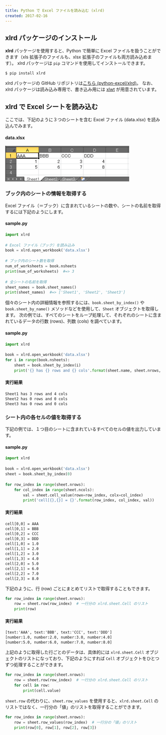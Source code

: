 ```yaml
---
title: Python で Excel ファイルを読み込む (xlrd)
created: 2017-02-16
---
```


xlrd パッケージのインストール
----

**xlrd** パッケージを使用すると、Python で簡単に Excel ファイルを扱うことができます（xls 拡張子のファイルも、xlsx 拡張子のファイルも両方読み込めます）。
xlrd パッケージは `pip` コマンドを使用してインストールできます。

```
$ pip install xlrd
```

xlrd パッケージの GitHub リポジトリは[こちら (python-excel/xlrd)](https://github.com/python-excel/xlrd)。
なお、xlrd パッケージは読み込み専用で、書き込み用には [xlwt](https://github.com/python-excel/xlwt) が用意されています。


xlrd で Excel シートを読み込む
----

ここでは、下記のように３つのシートを含む Excel ファイル (data.xlsx) を読み込んでみます。

#### data.xlsx

![read-excel-file.png](./read-excel-file.png)


### ブック内のシートの情報を取得する

Excel ファイル（＝ブック）に含まれているシートの数や、シートの名前を取得するには下記のようにします。

#### sample.py

~~~ python
import xlrd

# Excel ファイル（ブック）を読み込み
book = xlrd.open_workbook('data.xlsx')

# ブック内のシート数を取得
num_of_worksheets = book.nsheets
print(num_of_worksheets)  #=> 3

# 全シートの名前を取得
sheet_names = book.sheet_names()
print(sheet_names)  #=> ['Sheet1', 'Sheet2', 'Sheet3']
~~~

個々のシート内の詳細情報を参照するには、`book.sheet_by_index()` や `book.sheet_by_name()` メソッドなどを使用して、`Sheet` オブジェクトを取得します。
次の例では、すべてのシートをループ処理して、それぞれのシートに含まれているデータの行数 (rows)、列数 (cols) を調べています。

#### sample.py

~~~ python
import xlrd

book = xlrd.open_workbook('data.xlsx')
for i in range(book.nsheets):
    sheet = book.sheet_by_index(i)
    print('{} has {} rows and {} cols'.format(sheet.name, sheet.nrows, sheet.ncols))
~~~

#### 実行結果

~~~
Sheet1 has 3 rows and 4 cols
Sheet2 has 0 rows and 0 cols
Sheet3 has 0 rows and 0 cols
~~~

### シート内の各セルの値を取得する

下記の例では、１つ目のシートに含まれているすべてのセルの値を出力しています。

#### sample.py

~~~ python
import xlrd

book = xlrd.open_workbook('data.xlsx')
sheet = book.sheet_by_index(0)

for row_index in range(sheet.nrows):
    for col_index in range(sheet.ncols):
        val = sheet.cell_value(rowx=row_index, colx=col_index)
        print('cell[{},{}] = {}'.format(row_index, col_index, val))
~~~

#### 実行結果

~~~
cell[0,0] = AAA
cell[0,1] = BBB
cell[0,2] = CCC
cell[0,3] = DDD
cell[1,0] = 1.0
cell[1,1] = 2.0
cell[1,2] = 3.0
cell[1,3] = 4.0
cell[2,0] = 5.0
cell[2,1] = 6.0
cell[2,2] = 7.0
cell[2,3] = 8.0
~~~

下記のように、行 (row) ごとにまとめてリストで取得することもできます。

~~~ python
for row_index in range(sheet.nrows):
    row = sheet.row(row_index)  # 一行分の xlrd.sheet.Cell のリスト
    print(row)
~~~

#### 実行結果

~~~
[text:'AAA', text:'BBB', text:'CCC', text:'DDD']
[number:1.0, number:2.0, number:3.0, number:4.0]
[number:5.0, number:6.0, number:7.0, number:8.0]
~~~

上記のように取得した行ごとのデータは、具体的には `xlrd.sheet.Cell` オブジェクトのリストになっており、下記のようにすれば `Cell` オブジェクトをひとつずつ処理することができます。

~~~ python
for row_index in range(sheet.nrows):
    row = sheet.row(row_index)  # 一行分の xlrd.sheet.Cell のリスト
    for cell in row:
        print(cell.value)
~~~

`sheet.row` の代わりに、`sheet.row_values` を使用すると、`xlrd.sheet.Cell` のリストではなく、一行分の「値」のリストを取得することができます。

~~~ python
for row_index in range(sheet.nrows):
    row = sheet.row_values(row_index)  # 一行分の「値」のリスト
    print(row[0], row[1], row[2], row[3])
~~~

